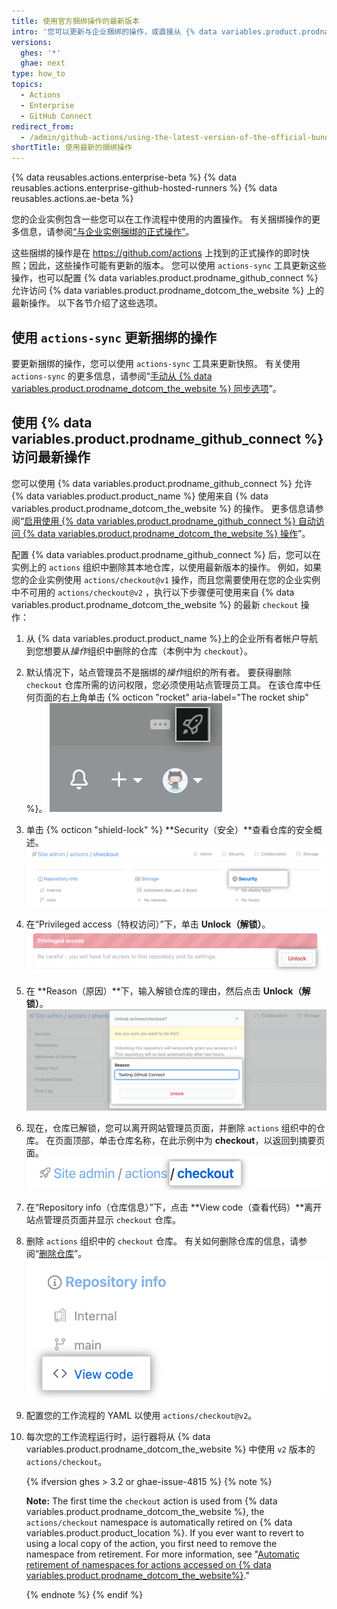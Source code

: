 ```yaml
---
title: 使用官方捆绑操作的最新版本
intro: '您可以更新与企业捆绑的操作，或直接从 {% data variables.product.prodname_dotcom_the_website %} 使用操作。'
versions:
  ghes: '*'
  ghae: next
type: how_to
topics:
  - Actions
  - Enterprise
  - GitHub Connect
redirect_from:
  - /admin/github-actions/using-the-latest-version-of-the-official-bundled-actions
shortTitle: 使用最新的捆绑操作
---
```


{% data reusables.actions.enterprise-beta %}
{% data reusables.actions.enterprise-github-hosted-runners %}
{% data reusables.actions.ae-beta %}

您的企业实例包含一些您可以在工作流程中使用的内置操作。 有关捆绑操作的更多信息，请参阅[“与企业实例捆绑的正式操作”](/admin/github-actions/about-using-actions-in-your-enterprise#official-actions-bundled-with-your-enterprise-instance)。

这些捆绑的操作是在 https://github.com/actions 上找到的正式操作的即时快照；因此，这些操作可能有更新的版本。 您可以使用 `actions-sync` 工具更新这些操作，也可以配置 {% data variables.product.prodname_github_connect %} 允许访问 {% data variables.product.prodname_dotcom_the_website %} 上的最新操作。 以下各节介绍了这些选项。

## 使用 `actions-sync` 更新捆绑的操作

要更新捆绑的操作，您可以使用 `actions-sync` 工具来更新快照。 有关使用 `actions-sync` 的更多信息，请参阅“[手动从 {% data variables.product.prodname_dotcom_the_website %} 同步选项](/admin/github-actions/manually-syncing-actions-from-githubcom)”。

## 使用 {% data variables.product.prodname_github_connect %} 访问最新操作

您可以使用 {% data variables.product.prodname_github_connect %} 允许 {% data variables.product.product_name %} 使用来自 {% data variables.product.prodname_dotcom_the_website %} 的操作。 更多信息请参阅“[启用使用 {% data variables.product.prodname_github_connect %} 自动访问 {% data variables.product.prodname_dotcom_the_website %} 操作](/admin/github-actions/enabling-automatic-access-to-githubcom-actions-using-github-connect)”。

配置 {% data variables.product.prodname_github_connect %} 后，您可以在实例上的 `actions` 组织中删除其本地仓库，以使用最新版本的操作。 例如，如果您的企业实例使用 `actions/checkout@v1` 操作，而且您需要使用在您的企业实例中不可用的 `actions/checkout@v2` ，执行以下步骤便可使用来自 {% data variables.product.prodname_dotcom_the_website %} 的最新 `checkout` 操作：

1. 从 {% data variables.product.product_name %}上的企业所有者帐户导航到您想要从*操作*组织中删除的仓库（本例中为 `checkout`）。
1. 默认情况下，站点管理员不是捆绑的*操作*组织的所有者。 要获得删除 `checkout` 仓库所需的访问权限，您必须使用站点管理员工具。 在该仓库中任何页面的右上角单击 {% octicon "rocket" aria-label="The rocket ship" %}。 ![用于访问站点管理员设置的火箭图标](/assets/images/enterprise/site-admin-settings/access-new-settings.png)
1. 单击 {% octicon "shield-lock" %} **Security（安全）**查看仓库的安全概述。 ![仓库的安全标头](/assets/images/enterprise/site-admin-settings/access-repo-security-info.png)
1. 在“Privileged access（特权访问）”下，单击 **Unlock（解锁）**。 ![解锁按钮](/assets/images/enterprise/site-admin-settings/unlock-priviledged-repo-access.png)
1. 在 **Reason（原因）**下，输入解锁仓库的理由，然后点击 **Unlock（解锁）**。 ![确认对话框](/assets/images/enterprise/site-admin-settings/confirm-unlock-repo-access.png)
1. 现在，仓库已解锁，您可以离开网站管理员页面，并删除 `actions` 组织中的仓库。 在页面顶部，单击仓库名称，在此示例中为 **checkout**，以返回到摘要页面。 ![仓库名称链接](/assets/images/enterprise/site-admin-settings/display-repository-admin-summary.png)
1. 在“Repository info（仓库信息）”下，点击 **View code（查看代码）**离开站点管理员页面并显示 `checkout` 仓库。
1. 删除 `actions` 组织中的 `checkout` 仓库。 有关如何删除仓库的信息，请参阅“[删除仓库](/github/administering-a-repository/deleting-a-repository)”。 ![查看代码链接](/assets/images/enterprise/site-admin-settings/exit-admin-page-for-repository.png)
1. 配置您的工作流程的 YAML 以使用 `actions/checkout@v2`。
1. 每次您的工作流程运行时，运行器将从 {% data variables.product.prodname_dotcom_the_website %} 中使用 `v2` 版本的 `actions/checkout`。

   {% ifversion ghes > 3.2 or ghae-issue-4815 %}
   {% note %}

   **Note:** The first time the `checkout` action is used from {% data variables.product.prodname_dotcom_the_website %}, the `actions/checkout` namespace is automatically retired on {% data variables.product.product_location %}. If you ever want to revert to using a local copy of the action, you first need to remove the namespace from retirement. For more information, see "[Automatic retirement of namespaces for actions accessed on {% data variables.product.prodname_dotcom_the_website%}](/admin/github-actions/managing-access-to-actions-from-githubcom/enabling-automatic-access-to-githubcom-actions-using-github-connect#automatic-retirement-of-namespaces-for-actions-accessed-on-githubcom)."

   {% endnote %}
   {% endif %}
